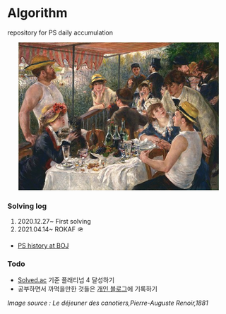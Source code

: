 # Algorithm

repository for PS daily accumulation  

<p align="center">
	<img src="image/renoir.jpg" width="90%" height="80%">  
</p>  

### Solving log

1. 2020.12.27~ First solving
2. 2021.04.14~ ROKAF 🪖


- [PS history at BOJ](https://www.acmicpc.net/user/loveysuby)  

### Todo
- [Solved.ac](https://solved.ac/profile/loveysuby) 기준 플래티넘 4 달성하기
- 공부하면서 까먹을만한 것들은 [개인 블로그](https://loveysuby.github.io)에 기록하기
  
*Image source : Le déjeuner des canotiers,Pierre-Auguste Renoir,1881*